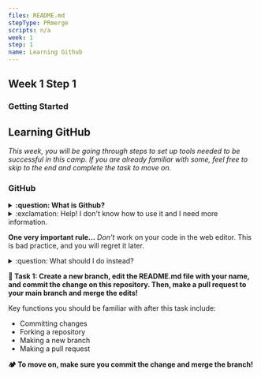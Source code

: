 ```yaml
---
files: README.md
stepType: PRmerge
scripts: n/a
week: 1
step: 1
name: Learning Github
---
```


## Week 1 Step 1

### Getting Started

## Learning GitHub

*This week, you will be going through steps to set up tools needed to be successful in this camp. If you are already familiar with some, feel free to skip to the end and complete the task to move on.*

### GitHub

<details>
<summary><b>:question: What is Github?</b></summary>
</br>
GitHub is a cloud-based repository hosting service that is widely used in the tech industry. It allows teams to use Git for version control, collaboration, and file management. <b>It's a version-control system for tracking changes, managing state, and teams concurrently developing on the same files or directories.</b> Git and Github's tools are specifically designed to make coordinating work easier, and they are one of the most popular tools among students and the industry.
<br></br>
Check out <a href="https://guides.github.com/introduction/flow/">"The Github Flow"</a> for more information on issues, pull requests, committing, and branches!
<br><br/>
</details>

<details>
<summary>:exclamation: Help! I don't know how to use it and I need more information.</summary>
  </br>
  If you want to learn more about <b>what it is</b> and <b>how to use it,</b>, try taking <a href='https://lab.github.com/githubtraining/introduction-to-github'>this</a> GitHub Learning Lab Course. After finishing it, you will have a strong understanding of all the features GitHub has to offer.
  <br><br/>
</details>

**One very important rule...**
*Don't* work on your code in the web editor. This is bad practice, and you will regret it later.
<details>
<summary>:question: What should I do instead?</summary>
  </br>
Install <a href='https://desktop.github.com/'>Github Desktop</a> and commit from your local computer. We'll go over code editors next if you don't have one to work on your code locally. You can also use <a href='http://kbroman.org/github_tutorial/pages/first_time.html'>git on your commandline</a>.
<br><br/>
</details>


**:pencil: Task 1: Create a new branch, edit the README.md file with your name, and commit the change on this repository. Then, make a pull request to your main branch and merge the edits!**

Key functions you should be familiar with after this task include:
- Committing changes
- Forking a repository
- Making a new branch
- Making a pull request

**:camping: To move on, make sure you commit the change and merge the branch!**

